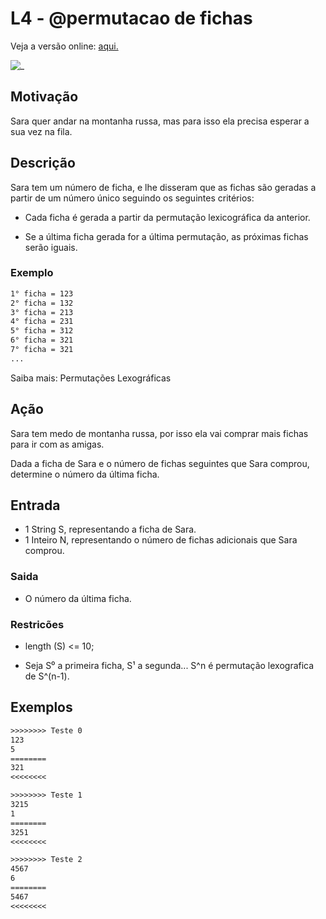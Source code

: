 # L4 - @permutacao de fichas

Veja a versão online: [aqui.](https://github.com/qxcodefup/arcade/blob/master/base/permutacao/Readme.md)

![_](https://raw.githubusercontent.com/qxcodefup/arcade/master/base/permutacao/cover.jpg)

## Motivação

Sara quer andar na montanha russa, mas para isso ela precisa esperar a sua vez na fila.

## Descrição

Sara tem um número de ficha, e lhe disseram que as fichas são geradas a partir de um número único seguindo os seguintes critérios:

- Cada ficha é gerada a partir da permutação lexicográfica da anterior.

- Se a última ficha gerada for a última permutação, as próximas fichas serão iguais.

### Exemplo

```txt
1° ficha = 123
2° ficha = 132
3° ficha = 213
4° ficha = 231
5° ficha = 312
6° ficha = 321
7° ficha = 321
...
```

Saiba mais: Permutações Lexográficas

## Ação

Sara tem medo de montanha russa, por isso ela vai comprar mais fichas para ir com as amigas.

Dada a ficha de Sara e o número de fichas seguintes que Sara comprou, determine o número da última ficha.

## Entrada

- 1 String S, representando a ficha de Sara.
- 1 Inteiro N, representando o número de fichas adicionais que Sara comprou.

### Saida

- O número da última ficha.

### Restricões

- length (S) <= 10;

- Seja S⁰ a primeira ficha, S¹ a segunda... S^n é permutação lexografica de S^(n-1).

## Exemplos

``` txt
>>>>>>>> Teste 0
123
5
========
321
<<<<<<<<

>>>>>>>> Teste 1
3215
1
========
3251
<<<<<<<<

>>>>>>>> Teste 2
4567
6
========
5467
<<<<<<<<
```
